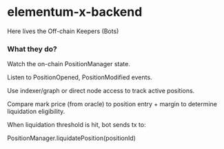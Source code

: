 # elementum-x-backend

Here lives the Off-chain Keepers (Bots)

### What they do?

Watch the on-chain PositionManager state.

Listen to PositionOpened, PositionModified events.

Use indexer/graph or direct node access to track active positions.

Compare mark price (from oracle) to position entry + margin to determine liquidation eligibility.

When liquidation threshold is hit, bot sends tx to:

PositionManager.liquidatePosition(positionId)
